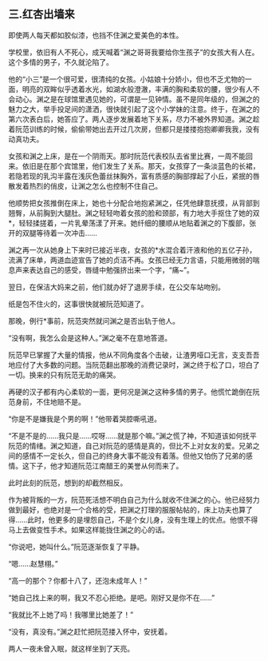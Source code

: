 ## 三.红杏出墙来

即使两人每天都如胶似漆，也挡不住渊之爱美色的本性。

学校里，依旧有人不死心，成天喊着“渊之哥哥我要给你生孩子”的女孩大有人在。这个多情的男子，不久就沦陷了。

他的“小三”是一个很可爱，很清纯的女孩。小姑娘十分娇小，但也不乏尤物的一面，明亮的双眸似乎透着水光，如湖水般澄澈，丰满的胸和柔软的腰，很少有人不会动心。渊之是在球馆里遇见她的，可谓是一见钟情。虽不是同年级的，但渊之的魅力之大，举手投足间的潇洒，很快就引起了这个小学妹的注意。终于，在渊之的第六次表白后，她答应了。两人逐步发展着地下关系，尽力不被外界知道。渊之趁着阮范训练的时候，偷偷带她出去开过几次房，但都只是搂搂抱抱卿卿我我，没有动真功夫。

女孩和渊之上床，是在一个阴雨天。那时阮范代表校队去省里比赛，一周不能回来。依旧是在那个宾馆里，他们发生了关系。那天，女孩穿了一条淡蓝色的长裙，若隐若现的乳沟半露在浅灰色蕾丝抹胸外，富有质感的胸部撑起了小丘，紧抿的唇散发着热烈的俏皮，让渊之怎么也控制不住自己。

他顺势把女孩推倒在床上，她也十分配合地抱紧渊之，任凭他肆意抚摸，从背部到翘臀，从前胸到大腿肚。渊之轻轻吻着女孩的脸和颈部，有力地大手抠住了她的双*，轻轻揉搓着，一片乳晕荡漾了开来。她纤细的腰顺从地贴着渊之的下腹部，张开的双腿等待着一次冲击……

渊之再一次从她身上下来时已接近半夜，女孩的*水混合着汗液和他的五亿子孙，流满了床单，两道血迹宣告了她的贞洁不再。女孩已经无力言语，只能用微弱的喘息声来表达自己的感受，唇缝中勉强挤出来一个字，“痛~”。

翌日，在保洁大妈来之前，他们就办好了退房手续，在公交车站吻别。


纸是包不住火的，这事很快就被阮范知道了。

那晚，例行*事前，阮范突然就问渊之是否出轨于他人。

“没有啊，我怎么会是这种人。”渊之毫不在意地答道。

阮范早已掌握了大量的情报，他从不同角度各个击破，让渣男哑口无言，支支吾吾地应付了大多数的问题。当阮范翻出那晚的消费记录时，渊之终于松了口，坦白了一切。换来的只有阮范无助的痛哭。

再硬的汉子都有内心柔软的一面，更何况是渊之这种多情的男子。他慌忙跪倒在阮范身前，不住地赔不是。

“你是不是嫌我是个男的啊！”他带着哭腔嘶吼道。

“不是不是的……我只是……哎呀……就是那个嘛。”渊之慌了神，不知道该如何抚平阮范的情绪。渊之知道，自己对阮范的感情是真的，但比不上对女友的爱。兄弟之间的感情不一定长久，但自己的终身大事不能没有着落。但他又怕伤了兄弟的感情。这下子，他才知道阮范江南醋王的美誉从何而来了。

此时此刻的阮范，想到的却截然相反。

作为被背叛的一方，阮范死活想不明白自己为什么就收不住渊之的心。他已经努力做到最好，也绝对是一个合格的受，把渊之打理的服服帖帖的，床上功夫也算了得……此时，他更多的是埋怨自己，不是个女儿身，没有生理上的优点。他恨不得马上去做变性手术。如果这样能拢住渊之的心的话。

“你说吧，她叫什么。”阮范逐渐恢复了平静。

“嗯……赵慧栩。”

“高一的那个？你都十八了，还泡未成年人！”

“她自己找上来的啊，我又不忍心拒绝。是吧。刚好又是你不在……”

“我就比不上她了吗！我哪里比她差了！”

“没有，真没有。”渊之赶忙把阮范搂入怀中，安抚着。

两人一夜未曾入眠，就这样坐到了天亮。
